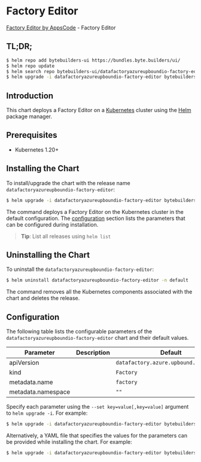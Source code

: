 # Factory Editor

[Factory Editor by AppsCode](https://byte.builders) - Factory Editor

## TL;DR;

```bash
$ helm repo add bytebuilders-ui https://bundles.byte.builders/ui/
$ helm repo update
$ helm search repo bytebuilders-ui/datafactoryazureupboundio-factory-editor --version=v0.4.18
$ helm upgrade -i datafactoryazureupboundio-factory-editor bytebuilders-ui/datafactoryazureupboundio-factory-editor -n default --create-namespace --version=v0.4.18
```

## Introduction

This chart deploys a Factory Editor on a [Kubernetes](http://kubernetes.io) cluster using the [Helm](https://helm.sh) package manager.

## Prerequisites

- Kubernetes 1.20+

## Installing the Chart

To install/upgrade the chart with the release name `datafactoryazureupboundio-factory-editor`:

```bash
$ helm upgrade -i datafactoryazureupboundio-factory-editor bytebuilders-ui/datafactoryazureupboundio-factory-editor -n default --create-namespace --version=v0.4.18
```

The command deploys a Factory Editor on the Kubernetes cluster in the default configuration. The [configuration](#configuration) section lists the parameters that can be configured during installation.

> **Tip**: List all releases using `helm list`

## Uninstalling the Chart

To uninstall the `datafactoryazureupboundio-factory-editor`:

```bash
$ helm uninstall datafactoryazureupboundio-factory-editor -n default
```

The command removes all the Kubernetes components associated with the chart and deletes the release.

## Configuration

The following table lists the configurable parameters of the `datafactoryazureupboundio-factory-editor` chart and their default values.

|     Parameter      | Description |                      Default                      |
|--------------------|-------------|---------------------------------------------------|
| apiVersion         |             | <code>datafactory.azure.upbound.io/v1beta1</code> |
| kind               |             | <code>Factory</code>                              |
| metadata.name      |             | <code>factory</code>                              |
| metadata.namespace |             | <code>""</code>                                   |


Specify each parameter using the `--set key=value[,key=value]` argument to `helm upgrade -i`. For example:

```bash
$ helm upgrade -i datafactoryazureupboundio-factory-editor bytebuilders-ui/datafactoryazureupboundio-factory-editor -n default --create-namespace --version=v0.4.18 --set apiVersion=datafactory.azure.upbound.io/v1beta1
```

Alternatively, a YAML file that specifies the values for the parameters can be provided while
installing the chart. For example:

```bash
$ helm upgrade -i datafactoryazureupboundio-factory-editor bytebuilders-ui/datafactoryazureupboundio-factory-editor -n default --create-namespace --version=v0.4.18 --values values.yaml
```
